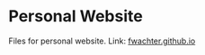 # Personal Website
Files for personal website. Link: [fwachter.github.io](https://fwachter.github.io "Personal Website")
